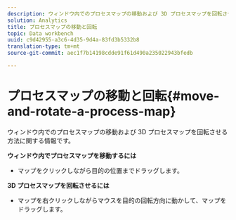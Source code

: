 ```yaml
---
description: ウィンドウ内でのプロセスマップの移動および 3D プロセスマップを回転させる方法に関する情報です。
solution: Analytics
title: プロセスマップの移動と回転
topic: Data workbench
uuid: c9d42955-a3c6-4d35-9d4a-83fd3b5332b8
translation-type: tm+mt
source-git-commit: aec1f7b14198cdde91f61d490a235022943bfedb

---
```



# プロセスマップの移動と回転{#move-and-rotate-a-process-map}

ウィンドウ内でのプロセスマップの移動および 3D プロセスマップを回転させる方法に関する情報です。

**ウィンドウ内でプロセスマップを移動するには**

* マップをクリックしながら目的の位置までドラッグします。

**3D プロセスマップを回転させるには**

* マップを右クリックしながらマウスを目的の回転方向に動かして、マップをドラッグします。

